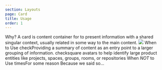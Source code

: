```yaml
---
section: Layouts
page: Card
title: Usage
order: 1
---
```


<novo-grid columns="2" align="start" gap="2rem">
  <novo-stack gap="2rem">
    <novo-title>Why?</novo-title>
    <novo-text>
      A card is content container for to present information with a shared singular context, usually related in some way to the main content.
    </novo-text>
  </novo-stack>
  <img src="https://via.placeholder.com/350x250"/>
  <novo-stack gap="2rem">
    <novo-title>When to Use</novo-title>
    <novo-text color="grass"><novo-icon mr="1rem">check</novo-icon>Providing a summary of content as an entry point to a larger grouping of information.</novo-text>
    <novo-text color="grass"><novo-icon mr="1rem">check</novo-icon>square avatars to help identify large product entities like projects, spaces, groups, rooms, or repositories
</novo-text>
  </novo-stack>
  <novo-stack gap="2rem">
    <novo-title>When <em>NOT</em> to Use</novo-title>
    <novo-text color="grapefruit"><novo-icon mr="1rem">times</novo-icon>For some reason</novo-text>
    <novo-text>Because we said so...</novo-text>
  </novo-stack>
</novo-grid>
